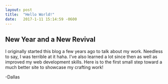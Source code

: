 ```yaml
---
layout: post
title:  "Hello World!"
date:   2017-1-11 15:14:59 -0600
---
```


## New Year and a New Revival

I originally started this blog a few years ago to talk about my work. Needless to say, I was terrible at it haha.
I've also learned a lot since then as well as improved my web development skills. Here is to the first small step toward a much better site to showcase my crafting work!

-Dallas
